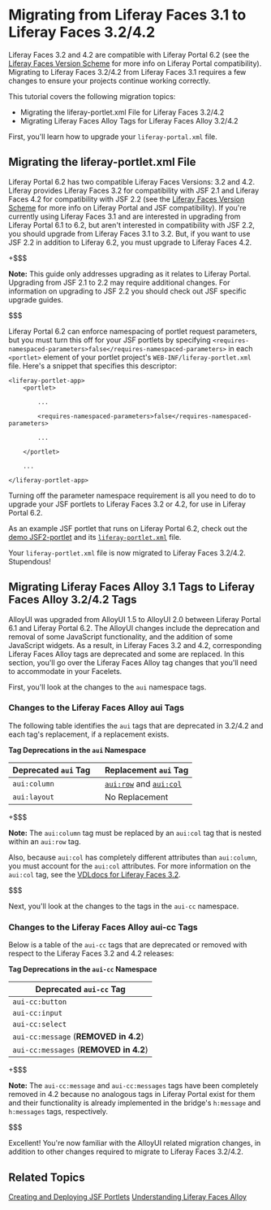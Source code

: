 # Migrating from Liferay Faces 3.1 to Liferay Faces 3.2/4.2 [](id=migrating-from-liferay-faces-3-1-to-liferay-faces-3-2-4-2)

Liferay Faces 3.2 and 4.2 are compatible with Liferay Portal 6.2 (see the
[Liferay Faces Version Scheme](/develop/tutorials/-/knowledge_base/6-2/understanding-the-liferay-faces-version-scheme)
for more info on Liferay Portal compatibility). Migrating to Liferay Faces
3.2/4.2 from Liferay Faces 3.1 requires a few changes to ensure your projects
continue working correctly. 

This tutorial covers the following migration topics:

- Migrating the liferay-portlet.xml File for Liferay Faces 3.2/4.2
- Migrating Liferay Faces Alloy Tags for Liferay Faces Alloy 3.2/4.2

First, you'll learn how to upgrade your `liferay-portal.xml` file. 

## Migrating the liferay-portlet.xml File [](id=migrating-the-liferay-portlet-xml-file)

Liferay Portal 6.2 has two compatible Liferay Faces Versions: 3.2 and 4.2.
Liferay provides Liferay Faces 3.2 for compatibility with JSF 2.1 and Liferay
Faces 4.2 for compatibility with JSF 2.2 (see the [Liferay Faces Version
Scheme](/develop/tutorials/-/knowledge_base/6-2/understanding-the-liferay-faces-version-scheme)
for more info on Liferay Portal and JSF compatibility). If you're currently
using Liferay Faces 3.1 and are interested in upgrading from Liferay Portal 6.1
to 6.2, but aren't interested in compatibility with JSF 2.2, you should upgrade
from Liferay Faces 3.1 to 3.2. But, if you want to use JSF 2.2 in addition to
Liferay 6.2, you must upgrade to Liferay Faces 4.2. 

<!-- Verify above link is correct, once Liferay Faces tutorials are published to
dev.liferay.com -Cody -->

+$$$

**Note:** This guide only addresses upgrading as it relates to Liferay Portal.
Upgrading from JSF 2.1 to 2.2 may require additional changes. For information on
upgrading to JSF 2.2 you should check out JSF specific upgrade guides. 

$$$

Liferay Portal 6.2 can enforce namespacing of portlet request parameters, but
you must turn this off for your JSF portlets by specifying
`<requires-namespaced-parameters>false</requires-namespaced-parameters>` in each
`<portlet>` element of your portlet project's `WEB-INF/liferay-portlet.xml`
file. Here's a snippet that specifies this descriptor: 

    <liferay-portlet-app>
        <portlet>

            ...

            <requires-namespaced-parameters>false</requires-namespaced-parameters>

            ...

        </portlet>

        ...

    </liferay-portlet-app>

Turning off the parameter namespace requirement is all you need to do to upgrade
your JSF portlets to Liferay Faces 3.2 or 4.2, for use in Liferay Portal 6.2. 

As an example JSF portlet that runs on Liferay Portal 6.2, check out the
[demo JSF2-portlet](https://github.com/liferay/liferay-faces/blob/3.2.x/demos/bridge/jsf2-portlet)
and its 
[`liferay-portlet.xml`](https://github.com/liferay/liferay-faces/blob/3.2.x/demos/bridge/jsf2-portlet/src/main/webapp/WEB-INF/liferay-portlet.xml)
file. 

Your `liferay-portlet.xml` file is now migrated to Liferay Faces 3.2/4.2.
Stupendous! 

## Migrating Liferay Faces Alloy 3.1 Tags to Liferay Faces Alloy 3.2/4.2 Tags [](id=migrating-liferay-faces-alloy-3-1-tags-to-liferay-faces-alloy-3-2-4-2-tags)

AlloyUI was upgraded from AlloyUI 1.5 to AlloyUI 2.0 between Liferay Portal 6.1
and Liferay Portal 6.2. The AlloyUI changes include the deprecation and removal
of some JavaScript functionality, and the addition of some JavaScript widgets.
As a result, in Liferay Faces 3.2 and 4.2, corresponding Liferay Faces Alloy
tags are deprecated and some are replaced. In this section, you'll go over the
Liferay Faces Alloy tag changes that you'll need to accommodate in your
Facelets. 

First, you'll look at the changes to the `aui` namespace tags. 

### Changes to the Liferay Faces Alloy aui Tags [](id=changes-to-the-liferay-faces-alloy-aui-tags)

The following table identifies the `aui` tags that are deprecated in 3.2/4.2 and
each tag's replacement, if a replacement exists. 

**Tag Deprecations in the `aui` Namespace**

| Deprecated `aui` Tag&nbsp;&nbsp;&nbsp; | Replacement `aui` Tag |
|----------------------|-----------------------|
| `aui:column` | [`aui:row`](http://docs.liferay.com/faces/3.2/vdldoc/aui/row.html) and  [`aui:col`](http://docs.liferay.com/faces/3.2/vdldoc/aui/col.html) |
| `aui:layout` | No Replacement |

+$$$

**Note:** The `aui:column` tag must be replaced by an `aui:col` tag that is
nested within an `aui:row` tag.

Also, because `aui:col` has completely different attributes than `aui:column`,
you must account for the `aui:col` attributes. For more information on the
`aui:col` tag, see the [VDLdocs for Liferay Faces 3.2](http://docs.liferay.com/faces/3.2/vdldoc/). 

$$$

Next, you'll look at the changes to the tags in the `aui-cc` namespace. 

### Changes to the Liferay Faces Alloy aui-cc Tags [](id=changes-to-the-liferay-faces-alloy-aui-cc-tags)

Below is a table of the `aui-cc` tags that are deprecated or removed with
respect to the Liferay Faces 3.2 and 4.2 releases:

**Tag Deprecations in the `aui-cc` Namespace**

| Deprecated `aui-cc` Tag |
|-------------------------|
| `aui-cc:button` |
| `aui-cc:input` |
| `aui-cc:select` |
| `aui-cc:message` (**REMOVED in 4.2**) |
| `aui-cc:messages` (**REMOVED in 4.2**) |

+$$$

**Note:** The `aui-cc:message` and `aui-cc:messages` tags have been completely
removed in 4.2 because no analogous tags in Liferay Portal exist for them
and their functionality is already implemented in the bridge's `h:message` and
`h:messages` tags, respectively. 

$$$

Excellent! You're now familiar with the AlloyUI related migration changes, in
addition to other changes required to migrate to Liferay Faces 3.2/4.2.   

## Related Topics [](id=related-topics)

[Creating and Deploying JSF Portlets](develop/tutorials/-/knowledge_base/6-2/creating-and-deploying-jsf-portlets)
[Understanding Liferay Faces Alloy](develop/tutorials/-/knowledge_base/6-2/understanding-liferay-faces-alloy)
<!-- Add once JSF tutorials are finished. -Cody -->
